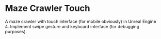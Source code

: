 # Maze Crawler Touch
A maze crawler with touch interface (for mobile obviously) in Unreal Engine 4. Implement swipe gesture and keyboard interface (for debugging purposes).
